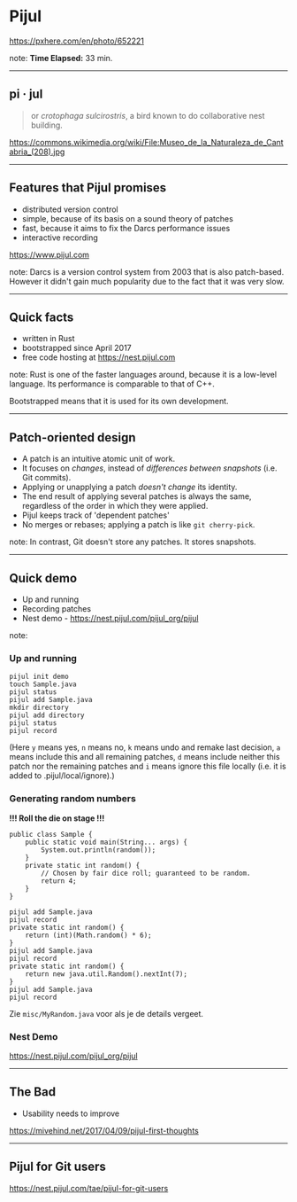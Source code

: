 <!-- .slide: data-background="img/background/usb-sticks.jpg" data-background-color="black" data-background-opacity="0.3"-->

# Pijul

<https://pxhere.com/en/photo/652221>  <!-- .element: class="attribution" -->

note: 
**Time Elapsed:** 33 min.

---

<!-- .slide: data-background="img/background/pijul.jpg" data-background-color="black" data-background-opacity="0.8"-->
## pi · jul <!-- .element: class="stroke" -->

<blockquote class="explanation">
    or <em>crotophaga sulcirostris</em>, a bird known to do collaborative nest building.
</blockquote>

<https://commons.wikimedia.org/wiki/File:Museo_de_la_Naturaleza_de_Cantabria_(208).jpg> <!-- .element: class="attribution" -->

---

## Features that Pijul promises

* distributed version control <!-- .element: class="fragment fade-in-then-semi-out" -->
* simple, because of its basis on a sound theory of patches <!-- .element: class="fragment fade-in-then-semi-out" -->
* fast, because it aims to fix the Darcs performance issues <!-- .element: class="fragment fade-in-then-semi-out" -->
* interactive recording <!-- .element: class="fragment fade-in-then-semi-out" -->

<https://www.pijul.com> <!-- element: class="attribution" -->

note:
Darcs is a version control system from 2003 that is also patch-based.
However it didn't gain much popularity due to the fact that it was very slow.

---

## Quick facts

<ul>
    <li class="fragment fade-in-then-semi-out">written in Rust
    <li class="fragment fade-in-then-semi-out">bootstrapped since April 2017
    <li class="fragment fade-in-then-semi-out">free code hosting at 
    <a href="https://nest.pijul.com">https://nest.pijul.com</a> 
</ul>

note:
Rust is one of the faster languages around, because it is a low-level language.
Its performance is comparable to that of C++.

Bootstrapped means that it is used for its own development.

---

## Patch-oriented design

<ul>
    <li class="fragment fade-in-then-semi-out">A patch is an intuitive atomic unit of work.</li>
    <li class="fragment fade-in-then-semi-out">It focuses on <em>changes</em>, instead of <em>differences between snapshots</em> (i.e. Git commits).</li>
    <li class="fragment fade-in-then-semi-out">Applying or unapplying a patch <em>doesn't change</em> its identity.</li>
    <li class="fragment fade-in-then-semi-out">The end result of applying several patches is always the same, regardless of the order in which they were applied.</li>
    <li class="fragment fade-in-then-semi-out">Pijul keeps track of 'dependent patches'</li>
    <li class="fragment fade-in-then-semi-out">No merges or rebases; applying a patch is like <code>git cherry-pick</code>.</li>
</ul>

note:
In contrast, Git doesn't store any patches.
It stores snapshots.

---

## Quick demo

* Up and running
* Recording patches
* Nest demo - <https://nest.pijul.com/pijul_org/pijul>

note:

### Up and running

    pijul init demo
    touch Sample.java
    pijul status
    pijul add Sample.java
    mkdir directory
    pijul add directory
    pijul status
    pijul record

(Here `y` means yes, `n` means no, `k` means undo and remake last decision, `a` means include this and all remaining patches, `d` means include neither this patch nor the remaining patches and `i` means ignore this file locally (i.e. it is added to .pijul/local/ignore).)

### Generating random numbers

**!!! Roll the die on stage !!!**

    public class Sample {
        public static void main(String... args) {
            System.out.println(random());
        }
        private static int random() {
            // Chosen by fair dice roll; guaranteed to be random.
            return 4;
        }
    }

    pijul add Sample.java
    pijul record
    private static int random() {
        return (int)(Math.random() * 6);
    }
    pijul add Sample.java
    pijul record
    private static int random() {
        return new java.util.Random().nextInt(7);
    }
    pijul add Sample.java
    pijul record

Zie `misc/MyRandom.java` voor als je de details vergeet.

### Nest Demo

<https://nest.pijul.com/pijul_org/pijul>

---

## The Bad

* Usability needs to improve 

<https://mivehind.net/2017/04/09/pijul-first-thoughts>

---

## Pijul for Git users

<https://nest.pijul.com/tae/pijul-for-git-users>
